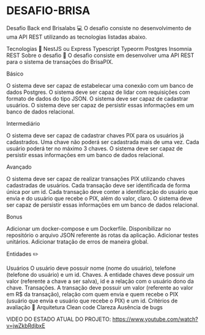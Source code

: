 # DESAFIO-BRISA

Desafio Back end Brisalabs 💻
O desafio consiste no desenvolvimento de uma API REST utilizando as tecnologias listadas abaixo.

Tecnologias 🚀
NestJS ou Express
Typescript
Typeorm
Postgres
Insomnia
REST
Sobre o desafio 📌
O desafio consiste em desenvolver uma API REST para o sistema de transações do BrisaPIX.

Básico

O sistema deve ser capaz de estabelecar uma conexão com um banco de dados Postgres.
O sistema deve ser capaz de lidar com requisições com formato de dados do tipo JSON.
O sistema deve ser capaz de cadastrar usuários.
O sistema deve ser capaz de persistir essas informações em um banco de dados relacional.

Intermediário

O sistema deve ser capaz de cadastrar chaves PIX para os usuários já cadastrados.
Uma chave não poderá ser cadastrada mais de uma vez.
Cada usuário poderá ter no máximo 3 chaves.
O sistema deve ser capaz de persistir essas informações em um banco de dados relacional.

Avançado

O sistema deve ser capaz de realizar transações PIX utilizando chaves cadastradas de usuários.
Cada transação deve ser identificada de forma única por um id.
Cada transação deve conter a identificação do usuário que envia e do usuário que recebe o PIX, além do valor, claro.
O sistema deve ser capaz de persistir essas informações em um banco de dados relacional.

Bonus

Adicionar um docker-compose e um Dockerfile.
Disponibilizar no repositório o arquivo JSON referente às rotas da aplicação.
Adicionar testes unitários.
Adicionar tratação de erros de maneira global.


Entidades ✏️

Usuários
O usuário deve possuir nome (nome do usuário), telefone (telefone do usuário) e um id.
Chaves.
A entidade chaves deve possuir um valor (referente a chave a ser salva), id e a relação com o usuário dono da chave.
Transações.
A transação deve possuir um valor (referente ao valor em R$ da transação), relação com quem envia e quem recebe o PIX (usuário que envia e usuário que recebe o PIX) e um id.
Critérios de avaliação 📝
Arquitetura
Clean code
Clareza
Ausência de bugs
 
 VIDEO DO ESTADO ATUAL DO PROJETO: https://www.youtube.com/watch?v=jwZkbRdjbxE
